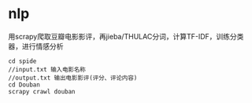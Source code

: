 # nlp
用scrapy爬取豆瓣电影影评，再jieba/THULAC分词，计算TF-IDF，训练分类器，进行情感分析

```
cd spide
//input.txt 输入电影名称
//output.txt 输出电影影评(评分、评论内容)
cd Douban
scrapy crawl douban
```

